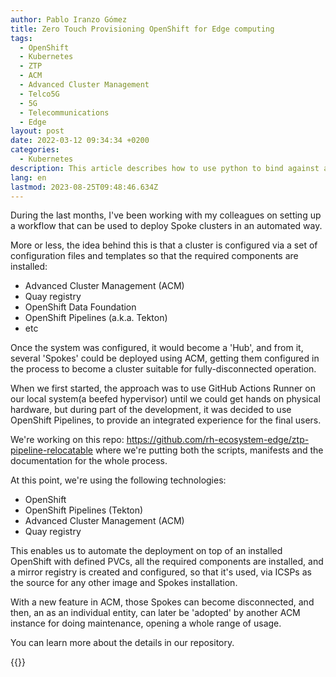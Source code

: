 ```yaml
---
author: Pablo Iranzo Gómez
title: Zero Touch Provisioning OpenShift for Edge computing
tags:
  - OpenShift
  - Kubernetes
  - ZTP
  - ACM
  - Advanced Cluster Management
  - Telco5G
  - 5G
  - Telecommunications
  - Edge
layout: post
date: 2022-03-12 09:34:34 +0200
categories:
  - Kubernetes
description: This article describes how to use python to bind against an LDAP server and  perform queries
lang: en
lastmod: 2023-08-25T09:48:46.634Z
---
```


During the last months, I've been working with my colleagues on setting up a workflow that can be used to deploy Spoke clusters in an automated way.

More or less, the idea behind this is that a cluster is configured via a set of configuration files and templates so that the required components are installed:

- Advanced Cluster Management (ACM)
- Quay registry
- OpenShift Data Foundation
- OpenShift Pipelines (a.k.a. Tekton)
- etc

Once the system was configured, it would become a 'Hub', and from it, several 'Spokes' could be deployed using ACM, getting them configured in the process to become a cluster suitable for fully-disconnected operation.

When we first started, the approach was to use GitHub Actions Runner on our local system(a beefed hypervisor) until we could get hands on physical hardware, but during part of the development, it was decided to use OpenShift Pipelines, to provide an integrated experience for the final users.

We're working on this repo: <https://github.com/rh-ecosystem-edge/ztp-pipeline-relocatable> where we're putting both the scripts, manifests and the documentation for the whole process.

At this point, we're using the following technologies:

- OpenShift
- OpenShift Pipelines (Tekton)
- Advanced Cluster Management (ACM)
- Quay registry

This enables us to automate the deployment on top of an installed OpenShift with defined PVCs, all the required components are installed, and a mirror registry is created and configured, so that it's used, via ICSPs as the source for any other image and Spokes installation.

With a new feature in ACM, those Spokes can become disconnected, and then, an as an individual entity, can later be 'adopted' by another ACM instance for doing maintenance, opening a whole range of usage.

You can learn more about the details in our repository.

{{<enjoy>}}
